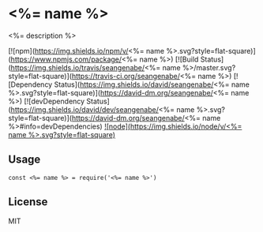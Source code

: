 # <%= name %>

<%= description %>

[![npm](https://img.shields.io/npm/v/<%= name %>.svg?style=flat-square)](https://www.npmjs.com/package/<%= name %>)
[![Build Status](https://img.shields.io/travis/seangenabe/<%= name %>/master.svg?style=flat-square)](https://travis-ci.org/seangenabe/<%= name %>)
[![Dependency Status](https://img.shields.io/david/seangenabe/<%= name %>.svg?style=flat-square)](https://david-dm.org/seangenabe/<%= name %>)
[![devDependency Status](https://img.shields.io/david/dev/seangenabe/<%= name %>.svg?style=flat-square)](https://david-dm.org/seangenabe/<%= name %>#info=devDependencies)
[![node](https://img.shields.io/node/v/<%= name %>.svg?style=flat-square)](https://nodejs.org/en/download/)

## Usage

```
const <%= name %> = require('<%= name %>')
```

## License

MIT
